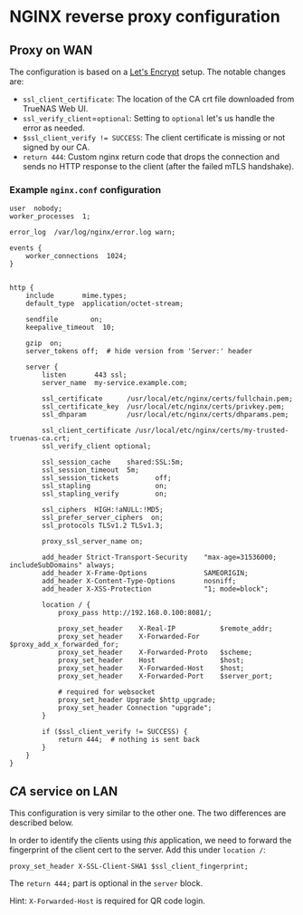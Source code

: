 # NGINX reverse proxy configuration

## Proxy on WAN

The configuration is based on a [Let's Encrypt](https://letsencrypt.org/) setup. The notable changes are:
* `ssl_client_certificate`: The location of the CA crt file downloaded from TrueNAS Web UI.
* `ssl_verify_client`=`optional`: Setting to `optional` let's us handle the error as needed.
* `$ssl_client_verify != SUCCESS`: The client certificate is missing or not signed by our CA.
* `return 444`: Custom nginx return code that drops the connection and sends no HTTP response to the client (after the failed mTLS handshake).

### Example `nginx.conf` configuration

```
user  nobody;
worker_processes  1;

error_log  /var/log/nginx/error.log warn;

events {
    worker_connections  1024;
}


http {
    include       mime.types;
    default_type  application/octet-stream;

    sendfile        on;
    keepalive_timeout  10;

    gzip  on;
    server_tokens off;  # hide version from 'Server:' header

    server {
        listen       443 ssl;
        server_name  my-service.example.com;

        ssl_certificate      /usr/local/etc/nginx/certs/fullchain.pem;
        ssl_certificate_key  /usr/local/etc/nginx/certs/privkey.pem;
        ssl_dhparam          /usr/local/etc/nginx/certs/dhparams.pem;

        ssl_client_certificate /usr/local/etc/nginx/certs/my-trusted-truenas-ca.crt;
        ssl_verify_client optional;

        ssl_session_cache    shared:SSL:5m;
        ssl_session_timeout  5m;
        ssl_session_tickets         off;
        ssl_stapling                on;
        ssl_stapling_verify         on;

        ssl_ciphers  HIGH:!aNULL:!MD5;
        ssl_prefer_server_ciphers  on;
        ssl_protocols TLSv1.2 TLSv1.3;

        proxy_ssl_server_name on;

        add_header Strict-Transport-Security    "max-age=31536000; includeSubDomains" always;
        add_header X-Frame-Options              SAMEORIGIN;
        add_header X-Content-Type-Options       nosniff;
        add_header X-XSS-Protection             "1; mode=block";

        location / {
            proxy_pass http://192.168.0.100:8081/;

            proxy_set_header    X-Real-IP           $remote_addr;
            proxy_set_header    X-Forwarded-For     $proxy_add_x_forwarded_for;
            proxy_set_header    X-Forwarded-Proto   $scheme;
            proxy_set_header    Host                $host;
            proxy_set_header    X-Forwarded-Host    $host;
            proxy_set_header    X-Forwarded-Port    $server_port;

            # required for websocket
            proxy_set_header Upgrade $http_upgrade;
            proxy_set_header Connection "upgrade";
        }

        if ($ssl_client_verify != SUCCESS) {
            return 444;  # nothing is sent back
        }
    }
}
```

## _CA_ service on LAN

This configuration is very similar to the other one. The two differences are described below.

In order to identify the clients using _this_ application, we need to forward the fingerprint of the client cert to the server. Add this under `location /`:
```
proxy_set_header X-SSL-Client-SHA1 $ssl_client_fingerprint;
```

The `return 444;` part is optional in the `server` block.

Hint: `X-Forwarded-Host` is required for QR code login.
